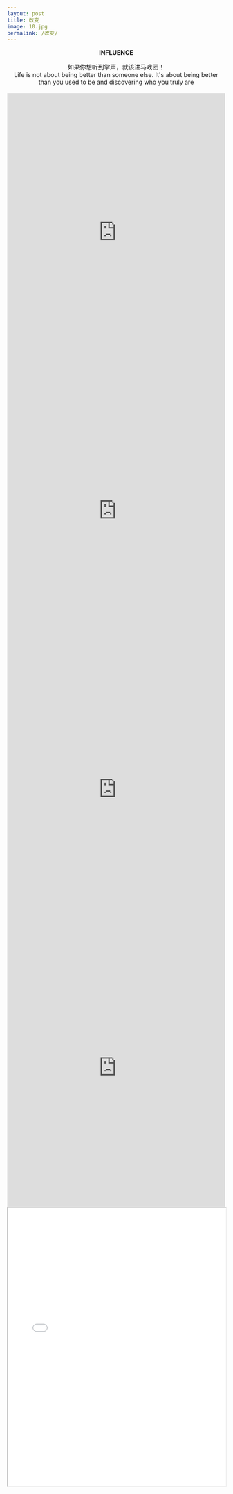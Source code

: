 ```yaml
---
layout: post
title: 改变
image: 10.jpg
permalink: /改变/
---
```


**<center> INFLUENCE </center>**

<iframe src="/vedio/rainbow.mp3" allow="autoplay" style="display:none" id="iframeAudio"></iframe>

<center>如果你想听到掌声，就该进马戏团！<br>  
Life is not about being better than someone else. It's about being better than you used to be and discovering who you truly are </center>
  
<br>

<center>
<iframe src="https://drive.google.com/viewerng/
viewer?embedded=true&url=https://github.com/banklz/banklz.github.io/raw/master/vedio/1%E5%8D%B7.pdf" frameborder="0" width="100%" height=642>
<object data="/vedio/1卷.pdf" width="100%" height="100%" type="application/pdf"></object>
</iframe>

<br>
<center>
<iframe src="https://drive.google.com/viewerng/
viewer?embedded=true&url=https://github.com/banklz/banklz.github.io/raw/master/vedio/2%E5%8D%B7.pdf" frameborder="0" width="100%" height=642>
<object data="/vedio/2卷.pdf" width="100%" height="100%" type="application/pdf"></object>
</iframe>

<br>
<center>
<iframe src="https://drive.google.com/viewerng/
viewer?embedded=true&url=https://github.com/banklz/banklz.github.io/raw/master/vedio/3%E5%8D%B7.pdf" frameborder="0" width="100%" height=642>
<object data="/vedio/3卷.pdf" width="100%" height="100%" type="application/pdf"></object>
</iframe>

<br>
<center>
<iframe src="https://drive.google.com/viewerng/
viewer?embedded=true&url=https://github.com/banklz/banklz.github.io/raw/master/vedio/4%E5%8D%B7.pdf" frameborder="0" width="100%" height=642>
<object data="/vedio/4卷.pdf" width="100%" height="100%" type="application/pdf"></object>
</iframe>

<br>
<center>
<iframe src="/vedio/5卷.pdf" width="100%" height=642 type="application/pdf">
<object data="/vedio/5卷.pdf" width="100%" height=642 type="application/pdf"></object>
</iframe>

